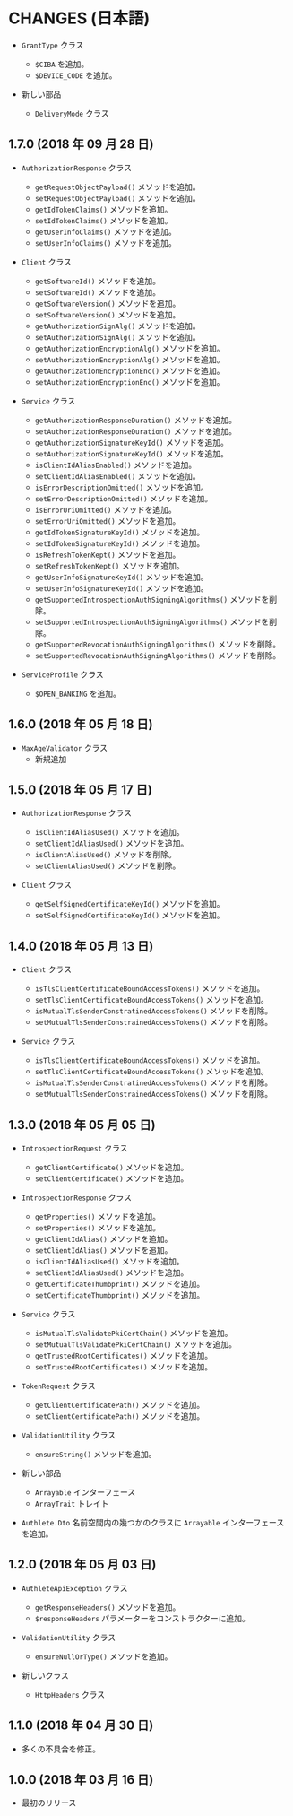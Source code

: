 CHANGES (日本語)
================

- `GrantType` クラス
    * `$CIBA` を追加。
    * `$DEVICE_CODE` を追加。

- 新しい部品
    * `DeliveryMode` クラス


1.7.0 (2018 年 09 月 28 日)
---------------------------

- `AuthorizationResponse` クラス
    * `getRequestObjectPayload()` メソッドを追加。
    * `setRequestObjectPayload()` メソッドを追加。
    * `getIdTokenClaims()` メソッドを追加。
    * `setIdTokenClaims()` メソッドを追加。
    * `getUserInfoClaims()` メソッドを追加。
    * `setUserInfoClaims()` メソッドを追加。

- `Client` クラス
    * `getSoftwareId()` メソッドを追加。
    * `setSoftwareId()` メソッドを追加。
    * `getSoftwareVersion()` メソッドを追加。
    * `setSoftwareVersion()` メソッドを追加。
    * `getAuthorizationSignAlg()` メソッドを追加。
    * `setAuthorizationSignAlg()` メソッドを追加。
    * `getAuthorizationEncryptionAlg()` メソッドを追加。
    * `setAuthorizationEncryptionAlg()` メソッドを追加。
    * `getAuthorizationEncryptionEnc()` メソッドを追加。
    * `setAuthorizationEncryptionEnc()` メソッドを追加。

- `Service` クラス
    * `getAuthorizationResponseDuration()` メソッドを追加。
    * `setAuthorizationResponseDuration()` メソッドを追加。
    * `getAuthorizationSignatureKeyId()` メソッドを追加。
    * `setAuthorizationSignatureKeyId()` メソッドを追加。
    * `isClientIdAliasEnabled()` メソッドを追加。
    * `setClientIdAliasEnabled()` メソッドを追加。
    * `isErrorDescriptionOmitted()` メソッドを追加。
    * `setErrorDescriptionOmitted()` メソッドを追加。
    * `isErrorUriOmitted()` メソッドを追加。
    * `setErrorUriOmitted()` メソッドを追加。
    * `getIdTokenSignatureKeyId()` メソッドを追加。
    * `setIdTokenSignatureKeyId()` メソッドを追加。
    * `isRefreshTokenKept()` メソッドを追加。
    * `setRefreshTokenKept()` メソッドを追加。
    * `getUserInfoSignatureKeyId()` メソッドを追加。
    * `setUserInfoSignatureKeyId()` メソッドを追加。
    * `getSupportedIntrospectionAuthSigningAlgorithms()` メソッドを削除。
    * `setSupportedIntrospectionAuthSigningAlgorithms()` メソッドを削除。
    * `getSupportedRevocationAuthSigningAlgorithms()` メソッドを削除。
    * `setSupportedRevocationAuthSigningAlgorithms()` メソッドを削除。

- `ServiceProfile` クラス
    * `$OPEN_BANKING` を追加。


1.6.0 (2018 年 05 月 18 日)
---------------------------

- `MaxAgeValidator` クラス
    * 新規追加


1.5.0 (2018 年 05 月 17 日)
---------------------------

- `AuthorizationResponse` クラス
    * `isClientIdAliasUsed()` メソッドを追加。
    * `setClientIdAliasUsed()` メソッドを追加。
    * `isClientAliasUsed()` メソッドを削除。
    * `setClientAliasUsed()` メソッドを削除。

- `Client` クラス
    * `getSelfSignedCertificateKeyId()` メソッドを追加。
    * `setSelfSignedCertificateKeyId()` メソッドを追加。


1.4.0 (2018 年 05 月 13 日)
---------------------------

- `Client` クラス
    * `isTlsClientCertificateBoundAccessTokens()` メソッドを追加。
    * `setTlsClientCertificateBoundAccessTokens()` メソッドを追加。
    * `isMutualTlsSenderConstratinedAccessTokens()` メソッドを削除。
    * `setMutualTlsSenderConstrainedAccessTokens()` メソッドを削除。

- `Service` クラス
    * `isTlsClientCertificateBoundAccessTokens()` メソッドを追加。
    * `setTlsClientCertificateBoundAccessTokens()` メソッドを追加。
    * `isMutualTlsSenderConstratinedAccessTokens()` メソッドを削除。
    * `setMutualTlsSenderConstrainedAccessTokens()` メソッドを削除。


1.3.0 (2018 年 05 月 05 日)
---------------------------

- `IntrospectionRequest` クラス
    * `getClientCertificate()` メソッドを追加。
    * `setClientCertificate()` メソッドを追加。

- `IntrospectionResponse` クラス
    * `getProperties()` メソッドを追加。
    * `setProperties()` メソッドを追加。
    * `getClientIdAlias()` メソッドを追加。
    * `setClientIdAlias()` メソッドを追加。
    * `isClientIdAliasUsed()` メソッドを追加。
    * `setClientIdAliasUsed()` メソッドを追加。
    * `getCertificateThumbprint()` メソッドを追加。
    * `setCertificateThumbprint()` メソッドを追加。

- `Service` クラス
    * `isMutualTlsValidatePkiCertChain()` メソッドを追加。
    * `setMutualTlsValidatePkiCertChain()` メソッドを追加。
    * `getTrustedRootCertificates()` メソッドを追加。
    * `setTrustedRootCertificates()` メソッドを追加。

- `TokenRequest` クラス
    * `getClientCertificatePath()` メソッドを追加。
    * `setClientCertificatePath()` メソッドを追加。

- `ValidationUtility` クラス
    * `ensureString()` メソッドを追加。

- 新しい部品
    * `Arrayable` インターフェース
    * `ArrayTrait` トレイト

- `Authlete.Dto` 名前空間内の幾つかのクラスに `Arrayable` インターフェースを追加。


1.2.0 (2018 年 05 月 03 日)
---------------------------

- `AuthleteApiException` クラス
    * `getResponseHeaders()` メソッドを追加。
    * `$responseHeaders` パラメーターをコンストラクターに追加。

- `ValidationUtility` クラス
    * `ensureNullOrType()` メソッドを追加。

- 新しいクラス
    * `HttpHeaders` クラス


1.1.0 (2018 年 04 月 30 日)
---------------------------

- 多くの不具合を修正。


1.0.0 (2018 年 03 月 16 日)
---------------------------

- 最初のリリース
